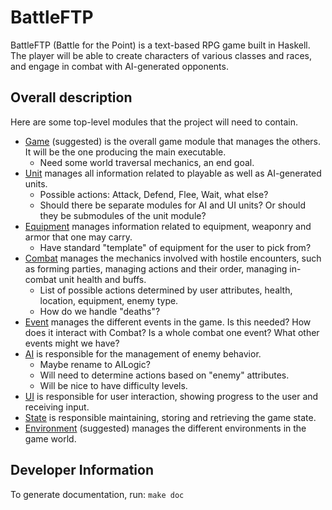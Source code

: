 # BattleFTP

BattleFTP (Battle for the Point) is a text-based RPG game built in Haskell. The player will be able to create characters of various classes and races, and engage in combat with AI-generated opponents.

## Overall description

Here are some top-level modules that the project will need to contain.


- [Game](#game) (suggested) is the overall game module that manages the others. It will be the one producing the main executable.
    - Need some world traversal mechanics, an end goal.
- [Unit](#unit) manages all information related to playable as well as AI-generated units.
    - Possible actions: Attack, Defend, Flee, Wait, what else?
    - Should there be separate modules for AI and UI units? Or should they be submodules of the unit module?
- [Equipment](#equipment) manages information related to equipment, weaponry and armor that one may carry.
    - Have standard "template" of equipment for the user to pick from?
- [Combat](#combat) manages the mechanics involved with hostile encounters, such as forming parties, managing actions and their order, managing in-combat unit health and buffs.
    - List of possible actions determined by user attributes, health, location, equipment, enemy type.
    - How do we handle "deaths"?
- [Event](#event) manages the different events in the game. Is this needed? How does it interact with Combat? Is a whole combat one event? What other events might we have?
- [AI](#ai) is responsible for the management of enemy behavior.
    - Maybe rename to AILogic?
    - Will need to determine actions based on "enemy" attributes.
    - Will be nice to have difficulty levels.
- [UI](#ui) is responsible for user interaction, showing progress to the user and receiving input.
- [State](#state) is responsible maintaining, storing and retrieving the game state.
- [Environment](#environment) (suggested) manages the different environments in the game world.

## Developer Information

To generate documentation, run: `make doc`
